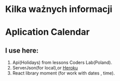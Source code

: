 # Kilka ważnych informacji
# Aplication Calendar
## I use here:
1. Api(Holidays) from lessons Coders Lab(Poland). 
2. ServerJson(for local),or 
[Heroku](https://my-json-calendar-server-5e1cdeed6f26.herokuapp.com/events)
3. React library moment (for work with dates , time).
